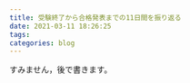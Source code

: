 ```yaml
---
title: 受験終了から合格発表までの11日間を振り返る
date: 2021-03-11 18:26:25
tags:
categories: blog
---
```


すみません，後で書きます。
